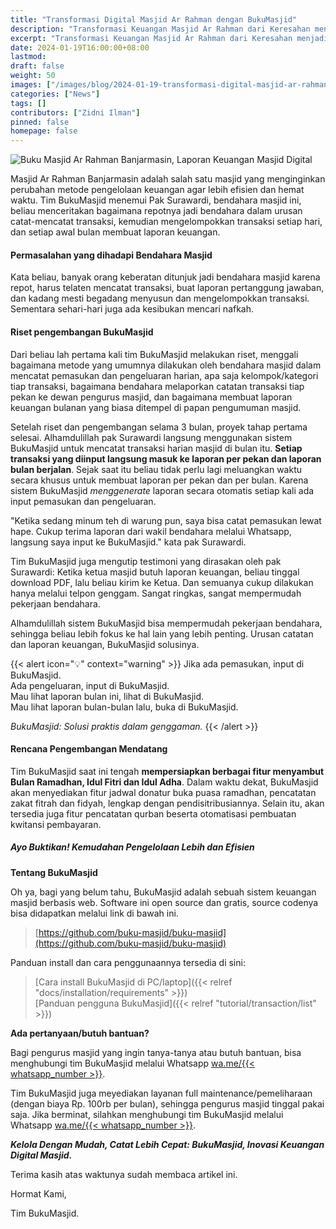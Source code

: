```yaml
---
title: "Transformasi Digital Masjid Ar Rahman dengan BukuMasjid"
description: "Transformasi Keuangan Masjid Ar Rahman dari Keresahan menjadi Kemudahan! Temukan kisah digitalisasi pencatatan laporan keuangan masjid"
excerpt: "Transformasi Keuangan Masjid Ar Rahman dari Keresahan menjadi Kemudahan! Temukan kisah digitalisasi pencatatan laporan keuangan masjid"
date: 2024-01-19T16:00:00+08:00
lastmod:
draft: false
weight: 50
images: ["/images/blog/2024-01-19-transformasi-digital-masjid-ar-rahman_01.png"]
categories: ["News"]
tags: []
contributors: ["Zidni Ilman"]
pinned: false
homepage: false
---
```

![Buku Masjid Ar Rahman Banjarmasin, Laporan Keuangan Masjid Digital](images/blog/2024-01-19-transformasi-digital-masjid-ar-rahman_01.png "Buku Masjid Ar Rahman Banjarmasin")

Masjid Ar Rahman Banjarmasin adalah salah satu masjid yang menginginkan perubahan metode pengelolaan keuangan agar lebih efisien dan hemat waktu. Tim BukuMasjid menemui Pak Surawardi, bendahara masjid ini, beliau menceritakan bagaimana repotnya jadi bendahara dalam urusan catat-mencatat transaksi, kemudian mengelompokkan transaksi setiap hari, dan setiap awal bulan membuat laporan keuangan.

#### Permasalahan yang dihadapi Bendahara Masjid

Kata beliau, banyak orang keberatan ditunjuk jadi bendahara masjid karena repot, harus telaten mencatat transaksi, buat laporan pertanggung jawaban, dan kadang mesti begadang menyusun dan mengelompokkan transaksi. Sementara sehari-hari juga ada kesibukan mencari nafkah.

#### Riset pengembangan BukuMasjid

Dari beliau lah pertama kali tim BukuMasjid melakukan riset, menggali bagaimana metode yang umumnya dilakukan oleh bendahara masjid dalam mencatat pemasukan dan pengeluaran harian, apa saja kelompok/kategori tiap transaksi, bagaimana bendahara melaporkan catatan transaksi tiap pekan ke dewan pengurus masjid, dan bagaimana membuat laporan keuangan bulanan yang biasa ditempel di papan pengumuman masjid.

Setelah riset dan pengembangan selama 3 bulan, proyek tahap pertama selesai. Alhamdulillah pak Surawardi langsung menggunakan sistem BukuMasjid untuk mencatat transaksi harian masjid di bulan itu. **Setiap transaksi yang diinput langsung masuk ke laporan per pekan dan laporan bulan berjalan**. Sejak saat itu beliau tidak perlu lagi meluangkan waktu secara khusus untuk membuat laporan per pekan dan per bulan. Karena sistem BukuMasjid *menggenerate* laporan secara otomatis setiap kali ada input pemasukan dan pengeluaran.

"Ketika sedang minum teh di warung pun, saya bisa catat pemasukan lewat hape. Cukup terima laporan dari wakil bendahara melalui Whatsapp, langsung saya input ke BukuMasjid." kata pak Surawardi.

Tim BukuMasjid juga mengutip testimoni yang dirasakan oleh pak Surawardi: Ketika ketua masjid butuh laporan keuangan, beliau tinggal download PDF, lalu beliau kirim ke Ketua. Dan semuanya cukup dilakukan hanya melalui telpon genggam. Sangat ringkas, sangat mempermudah pekerjaan bendahara.

Alhamdulillah sistem BukuMasjid bisa mempermudah pekerjaan bendahara, sehingga beliau lebih fokus ke hal lain yang lebih penting. Urusan catatan dan laporan keuangan, BukuMasjid solusinya.

{{< alert icon="💡" context="warning" >}}
Jika ada pemasukan, input di BukuMasjid.<br>
Ada pengeluaran, input di BukuMasjid.<br>
Mau lihat laporan bulan ini, lihat di BukuMasjid.<br>
Mau lihat laporan bulan-bulan lalu, buka di BukuMasjid.<br>

*BukuMasjid: Solusi praktis dalam genggaman.*
{{< /alert >}}

#### Rencana Pengembangan Mendatang

Tim BukuMasjid saat ini tengah **mempersiapkan berbagai fitur menyambut Bulan Ramadhan, Idul Fitri dan Idul Adha**. Dalam waktu dekat, BukuMasjid akan menyediakan fitur jadwal donatur buka puasa ramadhan, pencatatan zakat fitrah dan fidyah, lengkap dengan pendisitribusiannya. Selain itu, akan tersedia juga fitur pencatatan qurban beserta otomatisasi pembuatan kwitansi pembayaran.

##### *Ayo Buktikan! Kemudahan Pengelolaan Lebih dan Efisien*

**Tentang BukuMasjid**

Oh ya, bagi yang belum tahu, BukuMasjid adalah sebuah sistem keuangan masjid berbasis web. Software ini open source dan gratis, source codenya bisa didapatkan melalui link di bawah ini.

> [https://github.com/buku-masjid/buku-masjid](https://github.com/buku-masjid/buku-masjid)

Panduan install dan cara penggunaannya tersedia di sini:
> [Cara install BukuMasjid di PC/laptop]({{< relref "docs/installation/requirements" >}})<br>
> [Panduan pengguna BukuMasjid]({{< relref "tutorial/transaction/list" >}})

**Ada pertanyaan/butuh bantuan?**

Bagi pengurus masjid yang ingin tanya-tanya atau butuh bantuan, bisa menghubungi tim BukuMasjid melalui Whatsapp <a href="https://wa.me/{{< whatsapp_number >}}" target="_blank">wa.me/{{< whatsapp_number >}}</a>.

Tim BukuMasjid juga meyediakan layanan full maintenance/pemeliharaan (dengan biaya Rp. 100rb per bulan), sehingga pengurus masjid tinggal pakai saja. Jika berminat, silahkan menghubungi tim BukuMasjid melalui Whatsapp <a href="https://wa.me/{{< whatsapp_number >}}" target="_blank">wa.me/{{< whatsapp_number >}}</a>.

__*Kelola Dengan Mudah, Catat Lebih Cepat: BukuMasjid, Inovasi Keuangan Digital Masjid.*__

Terima kasih atas waktunya sudah membaca artikel ini.

Hormat Kami,

Tim BukuMasjid.
